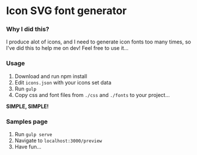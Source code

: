 # Icon SVG font generator

### Why I did this?
I produce alot of icons, and I need to generate icon fonts too many times, so I've did this to help me on dev!
Feel free to use it...

### Usage
1. Download and run npm install
2. Edit `icons.json` with your icons set data
3. Run `gulp`
4. Copy css and font files from `./css` and `./fonts` to your project...

**SIMPLE, SIMPLE!**

### Samples page
1. Run `gulp serve`
2. Navigate to `localhost:3000/preview`
3. Have fun...
